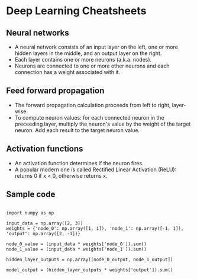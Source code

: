 
# Deep Learning Cheatsheets

## Neural networks

- A neural network consists of an input layer on the left, one or more hidden layers in the middle, and an output layer on the right.
- Each layer contains one or more neurons (a.k.a. nodes).
- Neurons are connected to one or more other neurons and each connection has a weight associated with it.

## Feed forward propagation

- The forward propagation calculation proceeds from left to right, layer-wise.
- To compute neuron values: for each connected neuron in the preceeding layer, multiply the neuron's value by the weight of the target neuron. Add each result to the target neuron value.

## Activation functions

- An activation function determines if the neuron fires.
- A popular modern one is called Rectified Linear Activation (ReLU): returns 0 if x < 0, otherwise returns x.

## Sample code

~~~

import numpy as np

input_data = np.array([2, 3])
weights = {'node_0': np.array([1, 1]), 'node_1': np.array([-1, 1]), 'output': np.array([2, -1])}

node_0_value = (input_data * weights['node_0']).sum()
node_1_value = (input_data * weights['node_1']).sum()

hidden_layer_outputs = np.array([node_0_output, node_1_output])

model_output = (hidden_layer_outputs * weights['output']).sum()

~~~
